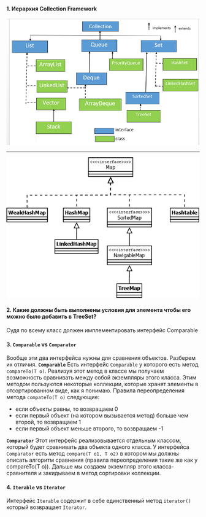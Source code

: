 #### 1. Иерархия Collection Framework

![](https://github.com/Primisen/interview/blob/master/pictures/collection-hierarchy.png "")
________________________________________________________________________________________________________

![](https://github.com/Primisen/interview/blob/master/pictures/map-hierarchy.png "")

#### 2. Какие должны быть выполнены условия для элемента чтобы его можно было добавить в TreeSet?
Судя по всему класс  должен имплементировать интерфейс Comparable

#### 3. `Comparable` vs `Comparator`

Вообще эти два интерфейса нужны для сравнения объектов.
Разберем их отличия. 
__`Comparable`__
Есть интерфейс `Comparable` у которого есть метод `compareTo(T o)`. Реализуя этот метод в классе мы получаем 
возможность сравнивать между собой экземпляры этого класса. Этим методом пользуются некоторые коллекции, которые хранят элементы в отсортированном виде, как я понимаю.
Правила переопределения метода `compateTo(T o)` следующие:
* если объекты равны, то возвращаем 0
* если первый объект (на котором вызывается метод) больше чем второй, то возвращаем 1
* если первый объект меньше второго, то возвращаем -1

__`Comparator`__
Этот интерфейс реализовывается отдельным классом, который будет сравнивать два объекта одного класса. У интерфейса `Comparator` есть метод 
`compare(T o1, T o2)` в котором мы должны описать алгоритм сравнения (правила переопределения такие же как у compareTo(T o)). Дальше мы создаем экземпляр
этого класса-сравнителя и закидываем в метод сортировки коллекции. 


#### 4. `Iterable` vs `Iterator`
Интерфейс `Iterable` содержит в себе единственный метод `iterator()` который возвращает `Iterator`.
